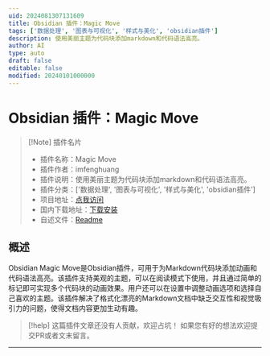 ```yaml
---
uid: 2024081307131609
title: Obsidian 插件：Magic Move
tags: ['数据处理', '图表与可视化', '样式与美化', 'obsidian插件']
description: 使用美丽主题为代码块添加markdown和代码语法高亮。
author: AI
type: auto
draft: false
editable: false
modified: 20240101000000
---
```


# Obsidian 插件：Magic Move

> [!Note] 插件名片
> - 插件名称：Magic Move
> - 插件作者：imfenghuang
> - 插件说明：使用美丽主题为代码块添加markdown和代码语法高亮。
> - 插件分类：['数据处理', '图表与可视化', '样式与美化', 'obsidian插件']
> - 项目地址：[点我访问](https://github.com/imfenghuang/obsidian-magic-move)
> - 国内下载地址：[下载安装](https://pkmer.cn/products/plugin/pluginMarket/?magic-move)
> - 自述文件：[Readme](https://ghproxy.net/https://raw.githubusercontent.com/imfenghuang/obsidian-magic-move/main/README.md)



## 概述

Obsidian Magic Move是Obsidian插件，可用于为Markdown代码块添加动画和代码语法高亮。该插件支持美观的主题，可以在阅读模式下使用，并且通过简单的标记即可实现多个代码块的动画效果。用户还可以在设置中调整动画选项和选择自己喜欢的主题。该插件解决了格式化漂亮的Markdown文档中缺乏交互性和视觉吸引力的问题，使得文档内容更加生动有趣。


> [!help] 
> 这篇插件文章还没有人贡献，欢迎占坑！
> 如果您有好的想法欢迎提交PR或者文末留言。
> 

---



